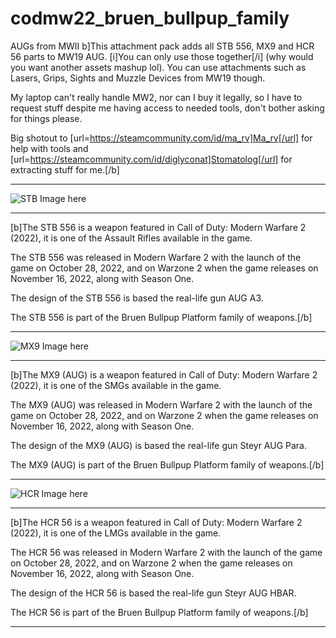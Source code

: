 # codmw22_bruen_bullpup_family
AUGs from MWII
b]This attachment pack adds all STB 556, MX9 and HCR 56 parts to MW19 AUG. [i]You can only use those together[/i] (why would you want another assets mashup lol). You can use attachments such as Lasers, Grips, Sights and Muzzle Devices from MW19 though.

My laptop can't really handle MW2, nor can I buy it legally, so I have to request stuff despite me having access to needed tools, don't bother asking for things please.

Big shotout to [url=https://steamcommunity.com/id/ma_rv]Ma_rv[/url] for help with tools and [url=https://steamcommunity.com/id/diglyconat]Stomatolog[/url] for extracting stuff for me.[/b]

---

![STB Image here](https://steamuserimages-a.akamaihd.net/ugc/1895479671965672148/6156385F55F636F9006E5E8DD0DEEDB7FCE550D5/?imw=5000&imh=5000&ima=fit&impolicy=Letterbox&imcolor=%23000000&letterbox=false)

---

[b]The STB 556 is a weapon featured in Call of Duty: Modern Warfare 2 (2022), it is one of the Assault Rifles available in the game.

The STB 556 was released in Modern Warfare 2 with the launch of the game on October 28, 2022, and on Warzone 2 when the game releases on November 16, 2022, along with Season One.

The design of the STB 556 is based the real-life gun AUG A3.

The STB 556 is part of the Bruen Bullpup Platform family of weapons.[/b]

---

![MX9 Image here](https://steamuserimages-a.akamaihd.net/ugc/1895479895312527365/03CA43B16A8AE307B85E56F86B7D41EECAEB7376/?imw=5000&imh=5000&ima=fit&impolicy=Letterbox&imcolor=%23000000&letterbox=false)

---

[b]The MX9 (AUG) is a weapon featured in Call of Duty: Modern Warfare 2 (2022), it is one of the SMGs available in the game.

The MX9 (AUG) was released in Modern Warfare 2 with the launch of the game on October 28, 2022, and on Warzone 2 when the game releases on November 16, 2022, along with Season One.

The design of the MX9 (AUG) is based the real-life gun Steyr AUG Para.

The MX9 (AUG) is part of the Bruen Bullpup Platform family of weapons.[/b]

---

![HCR Image here](https://steamuserimages-a.akamaihd.net/ugc/1895479895315270005/2E0D71F17AE0641290EA18410748D5A7C87C6F88/?imw=5000&imh=5000&ima=fit&impolicy=Letterbox&imcolor=%23000000&letterbox=false)

---

[b]The HCR 56 is a weapon featured in Call of Duty: Modern Warfare 2 (2022), it is one of the LMGs available in the game.

The HCR 56 was released in Modern Warfare 2 with the launch of the game on October 28, 2022, and on Warzone 2 when the game releases on November 16, 2022, along with Season One.

The design of the HCR 56 is based the real-life gun Steyr AUG HBAR.

The HCR 56 is part of the Bruen Bullpup Platform family of weapons.[/b]

---
